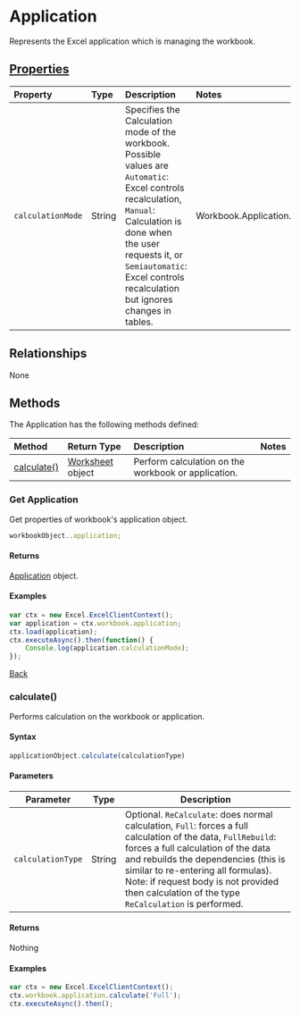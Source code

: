# Application

Represents the Excel application which is managing the workbook. 

## [Properties](#get-application)

| Property         | Type    |Description|Notes |
|:-----------------|:--------|:----------|:-----|
| `calculationMode`        | String      | Specifies the Calculation mode of the workbook. Possible values are `Automatic`: Excel controls recalculation, `Manual`: Calculation is done when the user requests it, or `Semiautomatic`: Excel controls recalculation but ignores changes in tables.         |Workbook.Application.Calculation|


## Relationships
None

## Methods
The Application has the following methods defined:

| Method     | Return Type    |Description|Notes  |
|:-----------------|:--------|:----------|:------|
|[calculate()](#calculate)| [Worksheet](worksheet.md) object |Perform calculation on the workbook or application.| |

### Get Application

Get properties of workbook's application object. 

```js
workbookObject..application;
```
#### Returns

[Application](application.md) object.

#### Examples

```js
var ctx = new Excel.ExcelClientContext();
var application = ctx.workbook.application;
ctx.load(application);
ctx.executeAsync().then(function() {
	Console.log(application.calculationMode);
});

```
[Back](#properties)

### calculate()

Performs calculation on the workbook or application. 

#### Syntax
```js
applicationObject.calculate(calculationType)
```
#### Parameters

Parameter       | Type  | Description
--------------- | ------ | ------------
`calculationType` | String | Optional. `ReCalculate`: does normal calculation, `Full`: forces a full calculation of the data, `FullRebuild`: forces a full calculation of the data and rebuilds the dependencies (this is similar to re-entering all formulas). Note: if request body is not provided then calculation of the type `ReCalculation` is performed.

#### Returns

Nothing

#### Examples 

```js
var ctx = new Excel.ExcelClientContext();
ctx.workbook.application.calculate('Full');
ctx.executeAsync().then();
```

